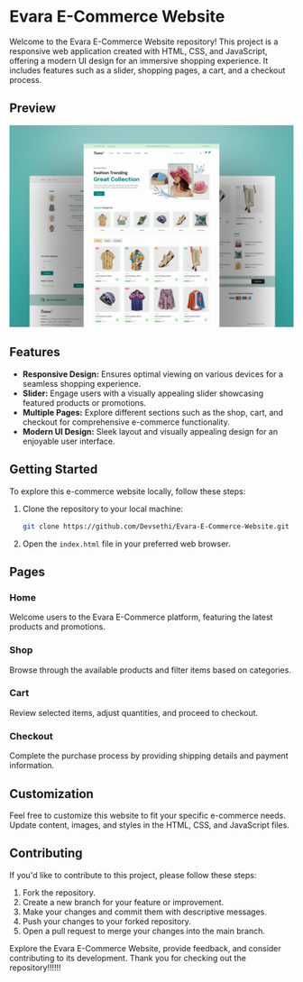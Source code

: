 # Evara E-Commerce Website

Welcome to the Evara E-Commerce Website repository! This project is a responsive web application created with HTML, CSS, and JavaScript, offering a modern UI design for an immersive shopping experience. It includes features such as a slider, shopping pages, a cart, and a checkout process.

## Preview

![Evara E-Commerce Website Preview](Preview.png)

## Features

- **Responsive Design:** Ensures optimal viewing on various devices for a seamless shopping experience.
- **Slider:** Engage users with a visually appealing slider showcasing featured products or promotions.
- **Multiple Pages:** Explore different sections such as the shop, cart, and checkout for comprehensive e-commerce functionality.
- **Modern UI Design:** Sleek layout and visually appealing design for an enjoyable user interface.

## Getting Started

To explore this e-commerce website locally, follow these steps:

1. Clone the repository to your local machine:

   ```bash
   git clone https://github.com/Devsethi/Evara-E-Commerce-Website.git
   ```

2. Open the `index.html` file in your preferred web browser.

## Pages

### Home

Welcome users to the Evara E-Commerce platform, featuring the latest products and promotions.

### Shop

Browse through the available products and filter items based on categories.

### Cart

Review selected items, adjust quantities, and proceed to checkout.

### Checkout

Complete the purchase process by providing shipping details and payment information.

## Customization

Feel free to customize this website to fit your specific e-commerce needs. Update content, images, and styles in the HTML, CSS, and JavaScript files.

## Contributing

If you'd like to contribute to this project, please follow these steps:

1. Fork the repository.
2. Create a new branch for your feature or improvement.
3. Make your changes and commit them with descriptive messages.
4. Push your changes to your forked repository.
5. Open a pull request to merge your changes into the main branch.

Explore the Evara E-Commerce Website, provide feedback, and consider contributing to its development. Thank you for checking out the repository!!!!!!